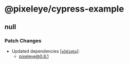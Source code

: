 # @pixeleye/cypress-example

## null

### Patch Changes

- Updated dependencies [[`a581e6a`](https://github.com/pixeleye-io/pixeleye/commit/a581e6a460fdc6ccd6a27681a747437d75794730)]:
  - pixeleye@0.6.1
